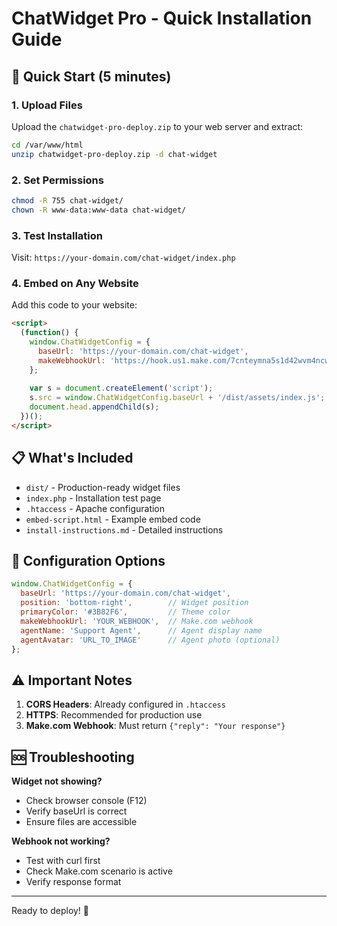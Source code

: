 # ChatWidget Pro - Quick Installation Guide

## 🚀 Quick Start (5 minutes)

### 1. Upload Files
Upload the `chatwidget-pro-deploy.zip` to your web server and extract:
```bash
cd /var/www/html
unzip chatwidget-pro-deploy.zip -d chat-widget
```

### 2. Set Permissions
```bash
chmod -R 755 chat-widget/
chown -R www-data:www-data chat-widget/
```

### 3. Test Installation
Visit: `https://your-domain.com/chat-widget/index.php`

### 4. Embed on Any Website
Add this code to your website:
```html
<script>
  (function() {
    window.ChatWidgetConfig = {
      baseUrl: 'https://your-domain.com/chat-widget',
      makeWebhookUrl: 'https://hook.us1.make.com/7cnteymna5s1d42wvm4ncw6xm1q6cqho'
    };
    
    var s = document.createElement('script');
    s.src = window.ChatWidgetConfig.baseUrl + '/dist/assets/index.js';
    document.head.appendChild(s);
  })();
</script>
```

## 📋 What's Included

- `dist/` - Production-ready widget files
- `index.php` - Installation test page
- `.htaccess` - Apache configuration
- `embed-script.html` - Example embed code
- `install-instructions.md` - Detailed instructions

## 🔧 Configuration Options

```javascript
window.ChatWidgetConfig = {
  baseUrl: 'https://your-domain.com/chat-widget',
  position: 'bottom-right',        // Widget position
  primaryColor: '#3B82F6',         // Theme color
  makeWebhookUrl: 'YOUR_WEBHOOK',  // Make.com webhook
  agentName: 'Support Agent',      // Agent display name
  agentAvatar: 'URL_TO_IMAGE'      // Agent photo (optional)
};
```

## ⚠️ Important Notes

1. **CORS Headers**: Already configured in `.htaccess`
2. **HTTPS**: Recommended for production use
3. **Make.com Webhook**: Must return `{"reply": "Your response"}`

## 🆘 Troubleshooting

**Widget not showing?**
- Check browser console (F12)
- Verify baseUrl is correct
- Ensure files are accessible

**Webhook not working?**
- Test with curl first
- Check Make.com scenario is active
- Verify response format

---
Ready to deploy! 🎉
